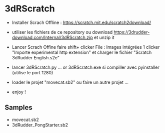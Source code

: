 # 3dRScratch

- Installer Scrach Offline : https://scratch.mit.edu/scratch2download/ 
- utiliser les fichiers de ce repository ou download https://3drudder-download.com/Internal/3dRScratch.zip et unzip it 
- Lancer Scrach Offine faire shift+ clicker File  :
Images intégrées 1
clicker "Importe experimental http extension"  et charger le fichier "Scratch 3dRudder English.s2e"

- lancer 3dRScratch.py ... or 3dRScratch.exe si compiller  avec pyinstaller (utilise le port 1280) 

- loader le projet "movecat.sb2" ou faire un autre projet ... 

- enjoy ! 


## Samples

- movecat.sb2
- 3dRudder_PongStarter.sb2
